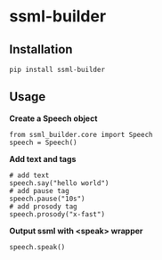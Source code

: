 # ssml-builder

## Installation

```
pip install ssml-builder
```

## Usage

**Create a Speech object**

```
from ssml_builder.core import Speech
speech = Speech()
```

**Add text and tags**

```
# add text
speech.say("hello world")
# add pause tag
speech.pause("10s")
# add prosody tag
speech.prosody("x-fast")
```

**Output ssml with \<speak\> wrapper**
```
speech.speak()
```
